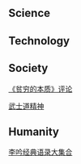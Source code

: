 ## Science

## Technology

## Society

[《贫穷的本质》评论](https://alfredldong.github.io/MyArticle/PoorEconomics.html)

[武士道精神](https://alfredldong.github.io/MyArticle/Samurai.html)

## Humanity

[李吟经典语录大集合](https://alfredldong.github.io/MyArticle/LiYinQuote.html)
